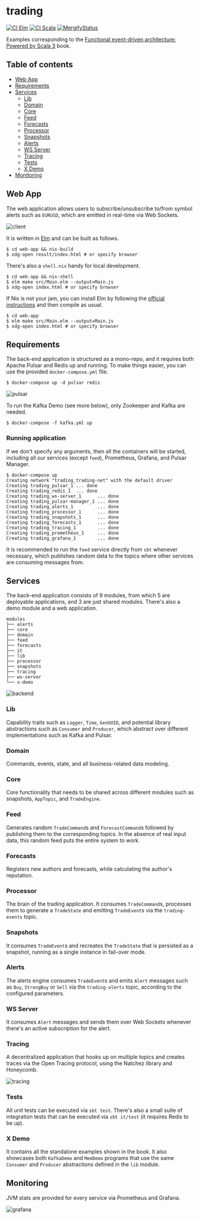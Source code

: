 trading
=======

[![CI Elm](https://github.com/gvolpe/trading/workflows/Elm/badge.svg)](https://github.com/gvolpe/trading/actions)
[![CI Scala](https://github.com/gvolpe/trading/workflows/Scala/badge.svg)](https://github.com/gvolpe/trading/actions)
[![MergifyStatus](https://img.shields.io/endpoint.svg?url=https://gh.mergify.io/badges/gvolpe/trading&style=flat)](https://mergify.io)

Examples corresponding to the [Functional event-driven architecture: Powered by Scala 3](https://leanpub.com/feda) book.

## Table of contents

* [Web App](#web-app)
* [Requirements](#requirements)
* [Services](#services)
   * [Lib](#lib)
   * [Domain](#domain)
   * [Core](#core)
   * [Feed](#feed)
   * [Forecasts](#forecasts)
   * [Processor](#processor)
   * [Snapshots](#snapshots)
   * [Alerts](#alerts)
   * [WS Server](#ws-server)
   * [Tracing](#tracing)
   * [Tests](#tests)
   * [X Demo](#x-demo)
* [Monitoring](#monitoring)

## Web App

The web application allows users to subscribe/unsubscribe to/from symbol alerts such as `EURUSD`, which are emitted in real-time via Web Sockets.

![client](./imgs/webapp.png)

It is written in [Elm](https://elm-lang.org/) and can be built as follows.

```shell
$ cd web-app && nix-build
$ xdg-open result/index.html # or specify browser
```

There's also a `shell.nix` handy for local development.

```shell
$ cd web-app && nix-shell
$ elm make src/Main.elm --output=Main.js
$ xdg-open index.html # or specify browser
```

If Nix is not your jam, you can install Elm by following the [official instructions](https://guide.elm-lang.org/install/elm.html) and then compile as usual.

```shell
$ cd web-app
$ elm make src/Main.elm --output=Main.js
$ xdg-open index.html # or specify browser
```

## Requirements

The back-end application is structured as a mono-repo, and it requires both Apache Pulsar and Redis up and running. To make things easier, you can use the provided `docker-compose.yml` file.

```shell
$ docker-compose up -d pulsar redis
```

![pulsar](./imgs/pulsar.png)

To run the Kafka Demo (see more below), only Zookeeper and Kafka are needed.

```shell
$ docker-compose -f kafka.yml up
```

### Running application

If we don't specify any arguments, then all the containers will be started, including all our services (except `feed`), Prometheus, Grafana, and Pulsar Manager.

```shell
$ docker-compose up
Creating network "trading_trading-net" with the default driver
Creating trading_pulsar_1 ... done
Creating trading_redis_1  ... done
Creating trading_ws-server_1      ... done
Creating trading_pulsar-manager_1 ... done
Creating trading_alerts_1         ... done
Creating trading_processor_1      ... done
Creating trading_snapshots_1      ... done
Creating trading_forecasts_1      ... done
Creating trading_tracing_1        ... done
Creating trading_prometheus_1     ... done
Creating trading_grafana_1        ... done
```

It is recommended to run the `feed` service directly from `sbt` whenever necessary, which publishes random data to the topics where other services are consuming messages from.

## Services

The back-end application consists of 9 modules, from which 5 are deployable applications, and 3 are just shared modules. There's also a demo module and a web application.

```
modules
├── alerts
├── core
├── domain
├── feed
├── forecasts
├── it
├── lib
├── processor
├── snapshots
├── tracing
├── ws-server
└── x-demo
```

![backend](./imgs/dev.png)

### Lib

Capability traits such as `Logger`, `Time`, `GenUUID`, and potential library abstractions such as `Consumer` and `Producer`, which abstract over different implementations such as Kafka and Pulsar.

### Domain

Commands, events, state, and all business-related data modeling.

### Core

Core functionality that needs to be shared across different modules such as snapshots, `AppTopic`, and `TradeEngine`.

### Feed

Generates random `TradeCommand`s and `ForecastCommand`s followed by publishing them to the corresponding topics. In the absence of real input data, this random feed puts the entire system to work.

### Forecasts

Registers new authors and forecasts, while calculating the author's reputation.

### Processor

The brain of the trading application. It consumes `TradeCommand`s, processes them to generate a `TradeState` and emitting `TradeEvent`s via the `trading-events` topic.

### Snapshots

It consumes `TradeEvent`s and recreates the `TradeState` that is persisted as a snapshot, running as a single instance in fail-over mode.

### Alerts

The alerts engine consumes `TradeEvent`s and emits `Alert` messages such as `Buy`, `StrongBuy` or `Sell` via the `trading-alerts` topic, according to the configured parameters.

### WS Server

It consumes `Alert` messages and sends them over Web Sockets whenever there's an active subscription for the alert.

### Tracing

A decentralized application that hooks up on multiple topics and creates traces via the Open Tracing protocol, using the Natchez library and Honeycomb.

![tracing](./imgs/tracing.png)

### Tests

All unit tests can be executed via `sbt test`. There's also a small suite of integration tests that can be executed via `sbt it/test` (it requires Redis to be up).

### X Demo

It contains all the standalone examples shown in the book. It also showcases both `KafkaDemo` and `MemDemo` programs that use the same `Consumer` and `Producer` abstractions defined in the `lib` module.

## Monitoring

JVM stats are provided for every service via Prometheus and Grafana.

![grafana](./imgs/grafana.png)
